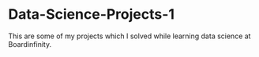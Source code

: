 # Data-Science-Projects-1
This are some of my projects which I solved while learning data science at Boardinfinity.

